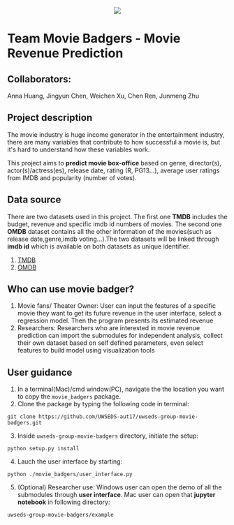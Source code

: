 <p align="center">
  <img src="http://www.thesoobproductions.co.uk/wp-content/uploads/2012/10/movie-money-film-reel.ju_.09.jpg">
</p>

# Team Movie Badgers - Movie Revenue Prediction

## Collaborators:
Anna Huang, Jingyun Chen, Weichen Xu, Chen Ren, Junmeng Zhu

## Project description

The movie industry is huge income generator in the entertainment industry, there are many variables that contribute to how successful a movie is, but it's hard to understand how these variables work. 

This project aims to **predict movie box-office** based on genre, director(s), actor(s)/actress(es), release date, rating (R, PG13...), average user ratings from IMDB and popularity (number of votes).  

## Data source
There are two datasets used in this project. The first one **TMDB** includes the budget, revenue and specific imdb id numbers of movies. The second one **OMDB** dataset contains all the other information of the movies(such as release date,genre,imdb voting...).The two datasets will be linked through **imdb id** which is available on both datasets as unique identifier.
1. [TMDB](https://www.themoviedb.org/?language=en)
2. [OMDB](http://www.omdbapi.com/)

## Who can use movie badger?
1. Movie fans/ Theater Owner: User can input the features of a specific movie they want to get its future revenue in the user interface, select a regression model. Then the program presents its estimated revenue
2. Researchers: Researchers who are interested in movie revenue prediction can import the submodules for independent analysis, collect their own dataset based on self defined parameters, even select features to build model using visualization tools

## User guidance
1. In a terminal(Mac)/cmd window(PC), navigate the the location you want to copy the `movie_badgers` package.
2. Clone the package by typing the following code in terminal:
```
git clone https://github.com/UWSEDS-aut17/uwseds-group-movie-badgers.git
```
3. Inside `uwseds-group-movie-badgers` directory, initiate the setup:
```
python setup.py install
```
4. Lauch the user interface by starting:
```
python ./movie_badgers/user_interface.py
```
5. (Optional) Researcher use: Windows user can open the demo of all the submodules through **user interface**. Mac user can open that **jupyter notebook** in following directory:
```
uwseds-group-movie-badgers/example
```
